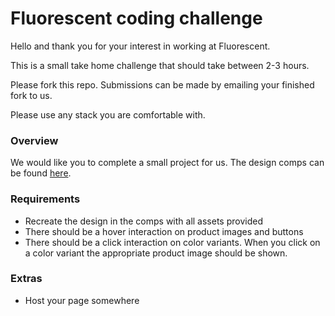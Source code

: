 # Fluorescent coding challenge

Hello and thank you for your interest in working at Fluorescent.

This is a small take home challenge that should take between 2-3 hours. 

Please fork this repo. Submissions can be made by emailing your finished fork to us. 

Please use any stack you are comfortable with.

### Overview

We would like you to complete a small project for us. The design comps can be found [here](https://www.figma.com/file/OpOEnmfvcPxNtPSkZ8Aci9/Dev-Project?node-id=23%3A889).

### Requirements

* Recreate the design in the comps with all assets provided
* There should be a hover interaction on product images and buttons
* There should be a click interaction on color variants. When you click on a color variant the appropriate product image should be shown. 

### Extras

* Host your page somewhere
